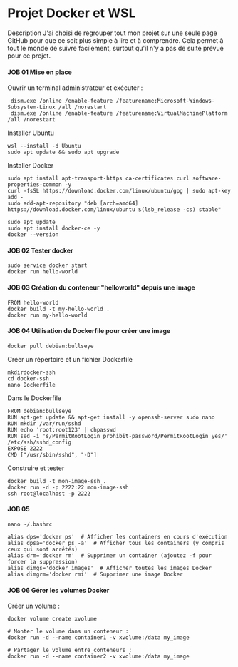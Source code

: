 # Projet Docker et WSL

Description
J'ai choisi de regrouper tout mon projet sur une seule page GitHub pour que ce soit plus simple à lire et à comprendre. Cela permet à tout le monde de suivre facilement,
surtout qu'il n'y a pas de suite prévue pour ce projet.

#### JOB 01 Mise en place

Ouvrir un terminal administrateur et exécuter :
 
```
 dism.exe /online /enable-feature /featurename:Microsoft-Windows-Subsystem-Linux /all /norestart
 dism.exe /online /enable-feature /featurename:VirtualMachinePlatform /all /norestart
```


Installer Ubuntu

```
wsl --install -d Ubuntu
sudo apt update && sudo apt upgrade
```
Installer Docker 
```
sudo apt install apt-transport-https ca-certificates curl software-properties-common -y
curl -fsSL https://download.docker.com/linux/ubuntu/gpg | sudo apt-key add -
sudo add-apt-repository "deb [arch=amd64] https://download.docker.com/linux/ubuntu $(lsb_release -cs) stable"
```
```
sudo apt update
sudo apt install docker-ce -y
docker --version
```

#### JOB 02 Tester docker 
```
sudo service docker start
docker run hello-world
```
#### JOB 03 Création du conteneur "helloworld" depuis une image
```
FROM hello-world
docker build -t my-hello-world .
docker run my-hello-world
```
#### JOB 04 Utilisation de Dockerfile pour créer une image
```
docker pull debian:bullseye
```
Créer un répertoire et un fichier Dockerfile
```
mkdirdocker-ssh
cd docker-ssh
nano Dockerfile 
```
 Dans le Dockerfile
```
FROM debian:bullseye
RUN apt-get update && apt-get install -y openssh-server sudo nano
RUN mkdir /var/run/sshd
RUN echo 'root:root123' | chpasswd
RUN sed -i 's/PermitRootLogin prohibit-password/PermitRootLogin yes/' /etc/ssh/sshd_config
EXPOSE 2222
CMD ["/usr/sbin/sshd", "-D"]
```
Construire et tester
```
docker build -t mon-image-ssh .
docker run -d -p 2222:22 mon-image-ssh
ssh root@localhost -p 2222
```

#### JOB 05 
```
nano ~/.bashrc
```
```
alias dps='docker ps'  # Afficher les containers en cours d'exécution
alias dpsa='docker ps -a'  # Afficher tous les containers (y compris ceux qui sont arrêtés)
alias drm='docker rm'  # Supprimer un container (ajoutez -f pour forcer la suppression)
alias dimgs='docker images'  # Afficher toutes les images Docker
alias dimgrm='docker rmi'  # Supprimer une image Docker
```
#### JOB 06 Gérer les volumes Docker

Créer un volume :
```
docker volume create xvolume

# Monter le volume dans un conteneur :
docker run -d --name container1 -v xvolume:/data my_image

# Partager le volume entre conteneurs :
docker run -d --name container2 -v xvolume:/data my_image
```










